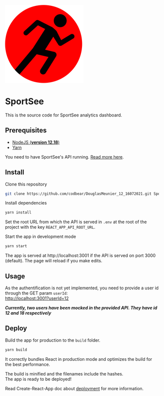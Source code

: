 <img src="public/favicon.png"  alt="" width="256">

# SportSee

This is the source code for SportSee analytics dashboard.

## Prerequisites

- [NodeJS (**version 12.18**)](https://nodejs.org/en/)
- [Yarn](https://yarnpkg.com/)

You need to have SportSee's API running. [Read more here](https://github.com/OpenClassrooms-Student-Center/P9-front-end-dashboard).

## Install

Clone this repository
```bash
git clone https://github.com/codbear/DouglasMeunier_12_16072021.git SportSee && cd SportSee
```

Install dependencies
```bash
yarn install
```

Set the root URL from which the API is served in `.env` at the root of the project with the key `REACT_APP_API_ROOT_URL`.

Start the app in development mode
```bash
yarn start
```
The app is served at http://localhost:3001 if the API is served on port 3000 (default). The page will reload if you make edits.

## Usage
As the authentification is not yet implemented, you need to provide a user id through the GET param `userId`:\
[http://localhost:3001?userId=12](http://localhost:3001?userId=12)

***Currently, two users have been mocked in the provided API. They have id 12 and 18 respectively***

## Deploy

Build the app for production to the `build` folder.
```bash
yarn build
```

It correctly bundles React in production mode and optimizes the build for the best performance.

The build is minified and the filenames include the hashes.\
The app is ready to be deployed!

Read Create-React-App doc about [deployment](https://facebook.github.io/create-react-app/docs/deployment) for more information.

